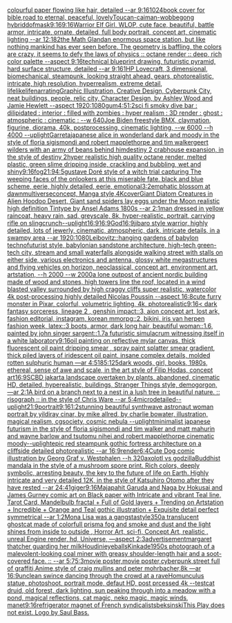 [colourful paper flowing like hair, detailed --ar 9:16](https://www.ebank.nz/aiartgenerator?category=colourful%2520paper%2520flowing%2520like%2520hair%2C%2520detailed%2520--ar%25209%3A16)[1024](https://www.ebank.nz/aiartgenerator?category=1024)[book cover for bible,road to eternal, peaceful, lovely](https://www.ebank.nz/aiartgenerator?category=book%2520cover%2520for%2520bible%2Croad%2520to%2520eternal%2C%2520peaceful%2C%2520lovely)[Toucan-caiman-wobbegong hybrid](https://www.ebank.nz/aiartgenerator?category=Toucan-caiman-wobbegong%2520hybrid)[dof](https://www.ebank.nz/aiartgenerator?category=dof)[mask](https://www.ebank.nz/aiartgenerator?category=mask)[9:16](https://www.ebank.nz/aiartgenerator?category=9%3A16)[9:16](https://www.ebank.nz/aiartgenerator?category=9%3A16)[Warrior Elf Girl, WLOP, cute face, beautiful, battle armor, intricate, ornate, detailed, full body portrait, concept art, cinematic lighting --ar 12:18](https://www.ebank.nz/aiartgenerator?category=Warrior%2520Elf%2520Girl%2C%2520WLOP%2C%2520cute%2520face%2C%2520beautiful%2C%2520battle%2520armor%2C%2520intricate%2C%2520ornate%2C%2520detailed%2C%2520full%2520body%2520portrait%2C%2520concept%2520art%2C%2520cinematic%2520lighting%2520--ar%252012%3A18)[2](https://www.ebank.nz/aiartgenerator?category=2)[the Math Gland](https://www.ebank.nz/aiartgenerator?category=the%2520Math%2520Gland)[an enormous space station, but like nothing mankind has ever seen before. The geometry is baffling, the colors are crazy, it seems to defy the laws of physics :: octane render :: deep, rich color palette --aspect 9:16](https://www.ebank.nz/aiartgenerator?category=an%2520enormous%2520space%2520station%2C%2520but%2520like%2520nothing%2520mankind%2520has%2520ever%2520seen%2520before.%2520The%2520geometry%2520is%2520baffling%2C%2520the%2520colors%2520are%2520crazy%2C%2520it%2520seems%2520to%2520defy%2520the%2520laws%2520of%2520physics%2520%3A%3A%2520octane%2520render%2520%3A%3A%2520deep%2C%2520rich%2520color%2520palette%2520--aspect%25209%3A16)[technical blueprint drawing, futuristic pyramid, hard surface structure, detailed --ar 9:16](https://www.ebank.nz/aiartgenerator?category=technical%2520blueprint%2520drawing%2C%2520futuristic%2520pyramid%2C%2520hard%2520surface%2520structure%2C%2520detailed%2520--ar%25209%3A16)[1](https://www.ebank.nz/aiartgenerator?category=1)[HP Lovecraft, 3 dimensional, biomechanical, steampunk, looking straight ahead, gears, photorealistic, intricate, high resolution, hyperrealism, extreme detail, lifelike](https://www.ebank.nz/aiartgenerator?category=HP%2520Lovecraft%2C%25203%2520dimensional%2C%2520biomechanical%2C%2520steampunk%2C%2520looking%2520straight%2520ahead%2C%2520gears%2C%2520photorealistic%2C%2520intricate%2C%2520high%2520resolution%2C%2520hyperrealism%2C%2520extreme%2520detail%2C%2520lifelike)[life](https://www.ebank.nz/aiartgenerator?category=life)[narrating](https://www.ebank.nz/aiartgenerator?category=narrating)[Graphic Illustration, Creative Design, Cyberpunk City, neat buildings, people, relic city, Character Design, by Ashley Wood and Jamie Hewlett --aspect 1920:1080](https://www.ebank.nz/aiartgenerator?category=Graphic%2520Illustration%2C%2520Creative%2520Design%2C%2520Cyberpunk%2520City%2C%2520neat%2520buildings%2C%2520people%2C%2520relic%2520city%2C%2520Character%2520Design%2C%2520by%2520Ashley%2520Wood%2520and%2520Jamie%2520Hewlett%2520--aspect%25201920%3A1080)[gum](https://www.ebank.nz/aiartgenerator?category=gum)[4:5](https://www.ebank.nz/aiartgenerator?category=4%3A5)[1:2](https://www.ebank.nz/aiartgenerator?category=1%3A2)[sci fi smoky dive bar : dilipidated : interior : filled with zombies : hyper realism : 3D render : ghost : atmospheric : cinematic : --w 640](https://www.ebank.nz/aiartgenerator?category=sci%2520fi%2520smoky%2520dive%2520bar%2520%3A%2520dilipidated%2520%3A%2520interior%2520%3A%2520filled%2520with%2520zombies%2520%3A%2520hyper%2520realism%2520%3A%25203D%2520render%2520%3A%2520ghost%2520%3A%2520atmospheric%2520%3A%2520cinematic%2520%3A%2520--w%2520640)[Joe Biden freestyle BMX, claymation, figurine, diorama, 40k, postprocessing,  cinematic lighting, --w 6000 --h 4000 --uplight](https://www.ebank.nz/aiartgenerator?category=Joe%2520Biden%2520freestyle%2520BMX%2C%2520claymation%2C%2520figurine%2C%2520diorama%2C%252040k%2C%2520postprocessing%2C%2520%2520cinematic%2520lighting%2C%2520--w%25206000%2520--h%25204000%2520--uplight)[Garreta](https://www.ebank.nz/aiartgenerator?category=Garreta)[japanese alice in wonderland dark and moody in the style of floria sigismondi and robert mapplethorpe and tim walker](https://www.ebank.nz/aiartgenerator?category=japanese%2520alice%2520in%2520wonderland%2520dark%2520and%2520moody%2520in%2520the%2520style%2520of%2520floria%2520sigismondi%2520and%2520robert%2520mapplethorpe%2520and%2520tim%2520walker)[geert wilders with an army of beans behind him](https://www.ebank.nz/aiartgenerator?category=geert%2520wilders%2520with%2520an%2520army%2520of%2520beans%2520behind%2520him)[destiny 2 crabhouse expansion, in the style of destiny 2](https://www.ebank.nz/aiartgenerator?category=destiny%25202%2520crabhouse%2520expansion%2C%2520in%2520the%2520style%2520of%2520destiny%25202)[hyper realistic high quality octane render, melted plastic, green slime dripping inside, crackling and bubbling, wet and shiny](https://www.ebank.nz/aiartgenerator?category=hyper%2520realistic%2520high%2520quality%2520octane%2520render%2C%2520melted%2520plastic%2C%2520green%2520slime%2520dripping%2520inside%2C%2520crackling%2520and%2520bubbling%2C%2520wet%2520and%2520shiny)[9:16](https://www.ebank.nz/aiartgenerator?category=9%3A16)[fog](https://www.ebank.nz/aiartgenerator?category=fog)[21:9](https://www.ebank.nz/aiartgenerator?category=21%3A9)[4:5](https://www.ebank.nz/aiartgenerator?category=4%3A5)[gustave Doré style of a witch trial capturing The weeping faces of the onlookers at this miserable fate. black and blue scheme, eerie, highly detailed, eerie, emotional](https://www.ebank.nz/aiartgenerator?category=gustave%2520Dor%C3%A9%2520style%2520of%2520a%2520witch%2520trial%2520capturing%2520The%2520weeping%2520faces%2520of%2520the%2520onlookers%2520at%2520this%2520miserable%2520fate.%2520black%2520and%2520blue%2520scheme%2C%2520eerie%2C%2520highly%2520detailed%2C%2520eerie%2C%2520emotional)[](https://www.ebank.nz/aiartgenerator?category=)[3:2](https://www.ebank.nz/aiartgenerator?category=3%3A2)[emphatic blossom at dawn](https://www.ebank.nz/aiartgenerator?category=emphatic%2520blossom%2520at%2520dawn)[multiverse](https://www.ebank.nz/aiartgenerator?category=multiverse)[concept, Manga style,4K](https://www.ebank.nz/aiartgenerator?category=concept%2C%2520Manga%2520style%2C4K)[cover](https://www.ebank.nz/aiartgenerator?category=cover)[Giant Diatom Creatures in Alien Hoodoo Desert, Giant sand spiders lay eggs under the Moon realistic high definition Tintype by Ansel Adams 1800s --ar 2:1](https://www.ebank.nz/aiartgenerator?category=Giant%2520Diatom%2520Creatures%2520in%2520Alien%2520Hoodoo%2520Desert%2C%2520Giant%2520sand%2520spiders%2520lay%2520eggs%2520under%2520the%2520Moon%2520realistic%2520high%2520definition%2520Tintype%2520by%2520Ansel%2520Adams%25201800s%2520--ar%25202%3A1)[man dressed in yellow raincoat, heavy rain, sad, greyscale, 8k, hyper-realistic, portrait, carrying rifle on sling](https://www.ebank.nz/aiartgenerator?category=man%2520dressed%2520in%2520yellow%2520raincoat%2C%2520heavy%2520rain%2C%2520sad%2C%2520greyscale%2C%25208k%2C%2520hyper-realistic%2C%2520portrait%2C%2520carrying%2520rifle%2520on%2520sling)[crunch](https://www.ebank.nz/aiartgenerator?category=crunch)[--uplight](https://www.ebank.nz/aiartgenerator?category=--uplight)[16:9](https://www.ebank.nz/aiartgenerator?category=16%3A9)[16:9](https://www.ebank.nz/aiartgenerator?category=16%3A9)[God](https://www.ebank.nz/aiartgenerator?category=God)[16:9](https://www.ebank.nz/aiartgenerator?category=16%3A9)[jibaro style warrior, highly detailed, lots of jewerly, cinematic, atmospheric, dark, intricate details, in a swampy area --ar 1920:1080](https://www.ebank.nz/aiartgenerator?category=jibaro%2520style%2520warrior%2C%2520highly%2520detailed%2C%2520lots%2520of%2520jewerly%2C%2520cinematic%2C%2520atmospheric%2C%2520dark%2C%2520intricate%2520details%2C%2520in%2520a%2520swampy%2520area%2520--ar%25201920%3A1080)[Leibovitz::](https://www.ebank.nz/aiartgenerator?category=Leibovitz%3A%3A)[hanging gardens of babylon technofuturist style, babylonian sandstone architecture, high-tech green-tech city, stream and small waterfalls alongside walking street with stalls on either side, various electronics and antenna, glossy white megastructures and flying vehicles on horizon, neoclassical, concept art, environment art, artstation, --h 2000 --w 2000](https://www.ebank.nz/aiartgenerator?category=hanging%2520gardens%2520of%2520babylon%2520technofuturist%2520style%2C%2520babylonian%2520sandstone%2520architecture%2C%2520high-tech%2520green-tech%2520city%2C%2520stream%2520and%2520small%2520waterfalls%2520alongside%2520walking%2520street%2520with%2520stalls%2520on%2520either%2520side%2C%2520various%2520electronics%2520and%2520antenna%2C%2520glossy%2520white%2520megastructures%2520and%2520flying%2520vehicles%2520on%2520horizon%2C%2520neoclassical%2C%2520concept%2520art%2C%2520environment%2520art%2C%2520artstation%2C%2520--h%25202000%2520--w%25202000)[a lone outpost of ancient nordic building made of wood and stones, high towers line the roof,  located in a wind blasted valley surrounded by high craggy cliffs super realistic, watercolor 4k post-processing highly detailed Nicolas Poussin  --aspect 16:8](https://www.ebank.nz/aiartgenerator?category=a%2520lone%2520outpost%2520of%2520ancient%2520nordic%2520building%2520made%2520of%2520wood%2520and%2520stones%2C%2520high%2520towers%2520line%2520the%2520roof%2C%2520%2520located%2520in%2520a%2520wind%2520blasted%2520valley%2520surrounded%2520by%2520high%2520craggy%2520cliffs%2520super%2520realistic%2C%2520watercolor%25204k%2520post-processing%2520highly%2520detailed%2520Nicolas%2520Poussin%2520%2520--aspect%252016%3A8)[cute furry monster in Pixar, colorful, volumetric lighting, 4k, photorealistic](https://www.ebank.nz/aiartgenerator?category=cute%2520furry%2520monster%2520in%2520Pixar%2C%2520colorful%2C%2520volumetric%2520lighting%2C%25204k%2C%2520photorealistic)[9:16](https://www.ebank.nz/aiartgenerator?category=9%3A16)[< dark fantasy sorceress, lineage 2 , genshin impact::3, aion concept art, lost ark, fashion editorial, instagram, korean mmorpg::2, bikini, iris van herpen fashion week, latex::3 boots, armor, dark long hair, beautiful woman::1.6, painted by john singer sargent::1.7](https://www.ebank.nz/aiartgenerator?category=%3C%2520dark%2520fantasy%2520sorceress%2C%2520lineage%25202%2520%2C%2520genshin%2520impact%3A%3A3%2C%2520aion%2520concept%2520art%2C%2520lost%2520ark%2C%2520fashion%2520editorial%2C%2520instagram%2C%2520korean%2520mmorpg%3A%3A2%2C%2520bikini%2C%2520iris%2520van%2520herpen%2520fashion%2520week%2C%2520latex%3A%3A3%2520boots%2C%2520armor%2C%2520dark%2520long%2520hair%2C%2520beautiful%2520woman%3A%3A1.6%2C%2520painted%2520by%2520john%2520singer%2520sargent%3A%3A1.7)[a futuristic simulacrum witnessing itself in a white laboratory](https://www.ebank.nz/aiartgenerator?category=a%2520futuristic%2520simulacrum%2520witnessing%2520itself%2520in%2520a%2520white%2520laboratory)[9:16](https://www.ebank.nz/aiartgenerator?category=9%3A16)[oil painting on reflective mylar canvas, thick fluorescent oil paint dripping smear , spray paint splatter smear gradient, thick piled layers of iridescent oil paint, insane complex details, molded rotten sulphuric human —ar 4:5](https://www.ebank.nz/aiartgenerator?category=oil%2520painting%2520on%2520reflective%2520mylar%2520canvas%2C%2520thick%2520fluorescent%2520oil%2520paint%2520dripping%2520smear%2520%2C%2520spray%2520paint%2520splatter%2520smear%2520gradient%2C%2520thick%2520piled%2520layers%2520of%2520iridescent%2520oil%2520paint%2C%2520insane%2520complex%2520details%2C%2520molded%2520rotten%2520sulphuric%2520human%2520%E2%80%94ar%25204%3A5)[185:125](https://www.ebank.nz/aiartgenerator?category=185%3A125)[dark woods, girl, books, 1980s, ethereal, sense of awe and scale, in the art style of Filip Hodas, concept art](https://www.ebank.nz/aiartgenerator?category=dark%2520woods%2C%2520girl%2C%2520books%2C%25201980s%2C%2520ethereal%2C%2520sense%2520of%2520awe%2520and%2520scale%2C%2520in%2520the%2520art%2520style%2520of%2520Filip%2520Hodas%2C%2520concept%2520art)[16:9](https://www.ebank.nz/aiartgenerator?category=16%3A9)[SCBD jakarta landscape overtaken by plants, abandoned, cinematic HD, detailed, hyperealistic, buildings, Stranger Things style, demogorgon,  —ar 2:1](https://www.ebank.nz/aiartgenerator?category=SCBD%2520jakarta%2520landscape%2520overtaken%2520by%2520plants%2C%2520abandoned%2C%2520cinematic%2520HD%2C%2520detailed%2C%2520hyperealistic%2C%2520buildings%2C%2520Stranger%2520Things%2520style%2C%2520demogorgon%2C%2520%2520%E2%80%94ar%25202%3A1)[A bird on a branch next to a nest in a lush tree in beautiful nature. :: risograph :: in the style of Chris Ware --ar 5:4](https://www.ebank.nz/aiartgenerator?category=A%2520bird%2520on%2520a%2520branch%2520next%2520to%2520a%2520nest%2520in%2520a%2520lush%2520tree%2520in%2520beautiful%2520nature.%2520%3A%3A%2520risograph%2520%3A%3A%2520in%2520the%2520style%2520of%2520Chris%2520Ware%2520--ar%25205%3A4)[microdetailed](https://www.ebank.nz/aiartgenerator?category=microdetailed)[--uplight](https://www.ebank.nz/aiartgenerator?category=--uplight)[21:9](https://www.ebank.nz/aiartgenerator?category=21%3A9)[portrait](https://www.ebank.nz/aiartgenerator?category=portrait)[9:16](https://www.ebank.nz/aiartgenerator?category=9%3A16)[1:2](https://www.ebank.nz/aiartgenerator?category=1%3A2)[stunning beautiful synthwave astronaut woman portrait by yildiray cinar, by mike allred, by charlie bowater, illustration, magical realism, cgsociety, cosmic nebula --uplight](https://www.ebank.nz/aiartgenerator?category=stunning%2520beautiful%2520synthwave%2520astronaut%2520woman%2520portrait%2520by%2520yildiray%2520cinar%2C%2520by%2520mike%2520allred%2C%2520by%2520charlie%2520bowater%2C%2520illustration%2C%2520magical%2520realism%2C%2520cgsociety%2C%2520cosmic%2520nebula%2520--uplight)[minimalist japanese futurism  in the style of floria sigismondi and tim walker and matt mahurin and wayne barlow and tsutomu nihei and robert mapplethorpe cinematic moody](https://www.ebank.nz/aiartgenerator?category=minimalist%2520japanese%2520futurism%2520%2520in%2520the%2520style%2520of%2520floria%2520sigismondi%2520and%2520tim%2520walker%2520and%2520matt%2520mahurin%2520and%2520wayne%2520barlow%2520and%2520tsutomu%2520nihei%2520and%2520robert%2520mapplethorpe%2520cinematic%2520moody)[--uplight](https://www.ebank.nz/aiartgenerator?category=--uplight)[epic red steampunk gothic fortress architecture on a cliffside detailed photorealistic --ar 16:9](https://www.ebank.nz/aiartgenerator?category=epic%2520red%2520steampunk%2520gothic%2520fortress%2520architecture%2520on%2520a%2520cliffside%2520detailed%2520photorealistic%2520--ar%252016%3A9)[](https://www.ebank.nz/aiartgenerator?category=)[render](https://www.ebank.nz/aiartgenerator?category=render)[6:4](https://www.ebank.nz/aiartgenerator?category=6%3A4)[Cute Dog comic illustration by Georg Graf v. Westphalen --h 320](https://www.ebank.nz/aiartgenerator?category=Cute%2520Dog%2520comic%2520illustration%2520by%2520Georg%2520Graf%2520v.%2520Westphalen%2520--h%2520320)[axolotl vs godzilla](https://www.ebank.nz/aiartgenerator?category=axolotl%2520vs%2520godzilla)[Buddhist mandala in the style of a mushroom spore print. Rich colors, deeply symbolic, arresting beauty, the key to the future of life on Earth. Highly intricate and very detailed 12K, in the style of Katsuhiro Otomo after they have rested --ar 24:41](https://www.ebank.nz/aiartgenerator?category=Buddhist%2520mandala%2520in%2520the%2520style%2520of%2520a%2520mushroom%2520spore%2520print.%2520Rich%2520colors%2C%2520deeply%2520symbolic%2C%2520arresting%2520beauty%2C%2520the%2520key%2520to%2520the%2520future%2520of%2520life%2520on%2520Earth.%2520Highly%2520intricate%2520and%2520very%2520detailed%252012K%2C%2520in%2520the%2520style%2520of%2520Katsuhiro%2520Otomo%2520after%2520they%2520have%2520rested%2520--ar%252024%3A41)[giger](https://www.ebank.nz/aiartgenerator?category=giger)[9:16](https://www.ebank.nz/aiartgenerator?category=9%3A16)[Majapahit Garuda and Naga by Hokusai and James Gurney comic art on Black paper with Intricate and vibrant Teal line, Tarot Card, Mandelbulb fractal + Full of Gold layers + Trending on Artstation + Incredible + Orange and Teal gothic illustration + Exquisite detail perfect symmetrical --ar 1:2](https://www.ebank.nz/aiartgenerator?category=Majapahit%2520Garuda%2520and%2520Naga%2520by%2520Hokusai%2520and%2520James%2520Gurney%2520comic%2520art%2520on%2520Black%2520paper%2520with%2520Intricate%2520and%2520vibrant%2520Teal%2520line%2C%2520Tarot%2520Card%2C%2520Mandelbulb%2520fractal%2520%2B%2520Full%2520of%2520Gold%2520layers%2520%2B%2520Trending%2520on%2520Artstation%2520%2B%2520Incredible%2520%2B%2520Orange%2520and%2520Teal%2520gothic%2520illustration%2520%2B%2520Exquisite%2520detail%2520perfect%2520symmetrical%2520--ar%25201%3A2)[Mona Lisa  was a gangsta](https://www.ebank.nz/aiartgenerator?category=Mona%2520Lisa%2520%2520was%2520a%2520gangsta)[style](https://www.ebank.nz/aiartgenerator?category=style)[350](https://www.ebank.nz/aiartgenerator?category=350)[a translucent ghostcat made of colorfull prisma fog and smoke and dust and the light shines from inside to outside , Horror Art,  sci-fi, Concept Art, realistic , unreal Engine render, hd, Universe, —aspect 2:3](https://www.ebank.nz/aiartgenerator?category=a%2520translucent%2520ghostcat%2520made%2520of%2520colorfull%2520prisma%2520fog%2520and%2520smoke%2520and%2520dust%2520and%2520the%2520light%2520shines%2520from%2520inside%2520to%2520outside%2520%2C%2520Horror%2520Art%2C%2520%2520sci-fi%2C%2520Concept%2520Art%2C%2520realistic%2520%2C%2520unreal%2520Engine%2520render%2C%2520hd%2C%2520Universe%2C%2520%E2%80%94aspect%25202%3A3)[advertisement](https://www.ebank.nz/aiartgenerator?category=advertisement)[margaret thatcher guarding her milk](https://www.ebank.nz/aiartgenerator?category=margaret%2520thatcher%2520guarding%2520her%2520milk)[Houdini](https://www.ebank.nz/aiartgenerator?category=Houdini)[eyeballs](https://www.ebank.nz/aiartgenerator?category=eyeballs)[Kinkade](https://www.ebank.nz/aiartgenerator?category=Kinkade)[1950s photograph of a malevolent-looking coal miner with greasy shoulder-length hair and a soot-covered face. :: --ar 5:7](https://www.ebank.nz/aiartgenerator?category=1950s%2520photograph%2520of%2520a%2520malevolent-looking%2520coal%2520miner%2520with%2520greasy%2520shoulder-length%2520hair%2520and%2520a%2520soot-covered%2520face.%2520%3A%3A%2520--ar%25205%3A7)[5:3](https://www.ebank.nz/aiartgenerator?category=5%3A3)[movie poster,movie poster,cyberpunk,street full of graffiti,Anime,style of craig mullins and peter mohrbacher,8k —ar 16:9](https://www.ebank.nz/aiartgenerator?category=movie%2520poster%2Cmovie%2520poster%2Ccyberpunk%2Cstreet%2520full%2520of%2520graffiti%2CAnime%2Cstyle%2520of%2520craig%2520mullins%2520and%2520peter%2520mohrbacher%2C8k%2520%E2%80%94ar%252016%3A9)[unclean swince dancing through the crowd at a rave](https://www.ebank.nz/aiartgenerator?category=unclean%2520swince%2520dancing%2520through%2520the%2520crowd%2520at%2520a%2520rave)[Homunculus statue, photoshoot, portrait mode, defaut HD, post prcessed 4k --test](https://www.ebank.nz/aiartgenerator?category=Homunculus%2520statue%2C%2520photoshoot%2C%2520portrait%2520mode%2C%2520defaut%2520HD%2C%2520post%2520prcessed%25204k%2520--test)[cat druid, old forest, dark lighting, sun peaking through into a meadow with a pond, magical reflections, cat magic, neko magic, magic winds, manet](https://www.ebank.nz/aiartgenerator?category=cat%2520druid%2C%2520old%2520forest%2C%2520dark%2520lighting%2C%2520sun%2520peaking%2520through%2520into%2520a%2520meadow%2520with%2520a%2520pond%2C%2520magical%2520reflections%2C%2520cat%2520magic%2C%2520neko%2520magic%2C%2520magic%2520winds%2C%2520manet)[9:16](https://www.ebank.nz/aiartgenerator?category=9%3A16)[refrigerator magnet of French syndicalists](https://www.ebank.nz/aiartgenerator?category=refrigerator%2520magnet%2520of%2520French%2520syndicalists)[beksinski](https://www.ebank.nz/aiartgenerator?category=beksinski)[This Play does not exist. Logo by Saul Bass.](https://www.ebank.nz/aiartgenerator?category=This%2520Play%2520does%2520not%2520exist.%2520Logo%2520by%2520Saul%2520Bass.)